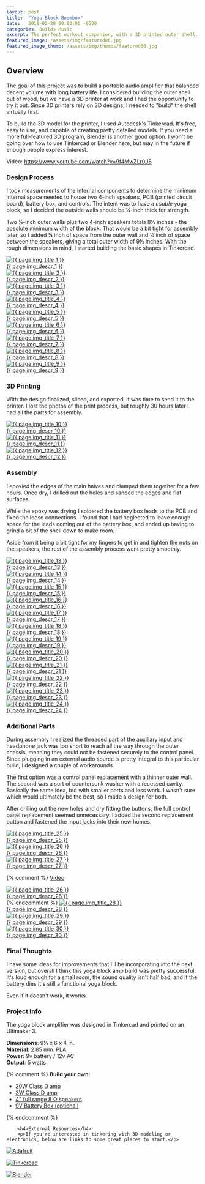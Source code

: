 ```yaml
---
layout: post
title:  "Yoga Block Boombox"
date:   2018-02-28 00:00:00 -0500
categories: Builds Music
excerpt: The perfect workout companion, with a 3D printed outer shell.
featured_image: /assets/img/featured06.jpg
featured_image_thumb: /assets/img/thumbs/featured06.jpg
---
```


<div class="row">
<div class="col-lg-8">

<h2>Overview</h2>
<p>The goal of this project was to build a portable audio amplifier that balanced decent volume with long battery life. I considered building the outer shell out of wood, but we have a 3D printer at work and I had the opportunity to try it out. Since 3D printers rely on 3D designs, I needed to "build" the shell virtually first.</p>
<p>To build the 3D model for the printer, I used Autodesk's Tinkercad. It's free, easy to use, and capable of creating pretty detailed models. If you need a more full-featured 3D program, Blender is another good option. I won't be going over how to use Tinkercad or Blender here, but may in the future if enough people express interest.</p>

Video: https://www.youtube.com/watch?v=9f4MwZLr0J8

<h3>Design Process</h3>
<p>I took measurements of the internal components to determine the minimum internal space needed to house two 4-inch speakers, PCB (printed circuit board), battery box, and controls. The intent was to have a <em>usable</em> yoga block, so I decided the outside walls should be &frac14;-inch thick for strength.</p>
<p>Two &frac14;-inch outer walls plus two 4-inch speakers totals 8&frac12; inches - the absolute minimum width of the block. That would be a bit tight for assembly later, so I added &frac14; inch of space from the outer wall and &frac12; inch of space between the speakers, giving a total outer width of  9&frac12; inches. With the rough dimensions in mind, I started building the basic shapes in Tinkercad.</p>


<div class="gallery">

<a href="{{ page.img_large_1 }}" class="glightbox1" data-glightbox="title: {{ page.img_title_1 }}; descPosition: right;">
<img src="{{ page.img_small_1 }}" alt="{{ page.img_title_1 }}">
<div class="glightbox-desc">{{ page.img_descr_1 }}</div>
</a>

<a href="{{ page.img_large_2 }}" class="glightbox1" data-glightbox="title: {{ page.img_title_2 }}; descPosition: right;">
<img src="{{ page.img_small_2 }}" alt="{{ page.img_title_2 }}">
<div class="glightbox-desc">{{ page.img_descr_2 }}</div>
</a>

<a href="{{ page.img_large_3 }}" class="glightbox1" data-glightbox="title: {{ page.img_title_3 }}; descPosition: right;">
<img src="{{ page.img_small_3 }}" alt="{{ page.img_title_3 }}">
<div class="glightbox-desc">{{ page.img_descr_3 }}</div>
</a>

<a href="{{ page.img_large_4 }}" class="glightbox1" data-glightbox="title: {{ page.img_title_4 }}; descPosition: right;">
<img src="{{ page.img_small_4 }}" alt="{{ page.img_title_4 }}">
<div class="glightbox-desc">{{ page.img_descr_4 }}</div>
</a>

<a href="{{ page.img_large_5 }}" class="glightbox1" data-glightbox="title: {{ page.img_title_5 }}; descPosition: right;">
<img src="{{ page.img_small_5 }}" alt="{{ page.img_title_5 }}">
<div class="glightbox-desc">{{ page.img_descr_5 }}</div>
</a>

<a href="{{ page.img_large_6 }}" class="glightbox1" data-glightbox="title: {{ page.img_title_6 }}; descPosition: right;">
<img src="{{ page.img_small_6 }}" alt="{{ page.img_title_6 }}">
<div class="glightbox-desc">{{ page.img_descr_6 }}</div>
</a>

<a href="{{ page.img_large_7 }}" class="glightbox1" data-glightbox="title: {{ page.img_title_7 }}; descPosition: right;">
<img src="{{ page.img_small_7 }}" alt="{{ page.img_title_7 }}">
<div class="glightbox-desc">{{ page.img_descr_7 }}</div>
</a>

<a href="{{ page.img_large_8 }}" class="glightbox1" data-glightbox="title: {{ page.img_title_8 }}; descPosition: right;">
<img src="{{ page.img_small_8 }}" alt="{{ page.img_title_8 }}">
<div class="glightbox-desc">{{ page.img_descr_8 }}</div>
</a>

<a href="{{ page.img_large_9 }}" class="glightbox1" data-glightbox="title: {{ page.img_title_9 }}; descPosition: right;">
<img src="{{ page.img_small_9 }}" alt="{{ page.img_title_9 }}">
<div class="glightbox-desc">{{ page.img_descr_9 }}</div>
</a>

</div>

<h3>3D Printing</h3>
<p>With the design finalized, sliced, and exported, it was time to send it to the printer. I lost the photos of the print process, but roughly 30 hours later I had all the parts for assembly. </p>

<div class="gallery">

<a href="{{ page.img_large_10 }}" class="glightbox1" data-glightbox="title: {{ page.img_title_10 }}; descPosition: right;">
<img src="{{ page.img_small_10 }}" alt="{{ page.img_title_10 }}">
<div class="glightbox-desc">{{ page.img_descr_10 }}</div>
</a>

<a href="{{ page.img_large_11 }}" class="glightbox1" data-glightbox="title: {{ page.img_title_11 }}; descPosition: right;">
<img src="{{ page.img_small_11 }}" alt="{{ page.img_title_11 }}">
<div class="glightbox-desc">{{ page.img_descr_11 }}</div>
</a>

<a href="{{ page.img_large_12 }}" class="glightbox1" data-glightbox="title: {{ page.img_title_12 }}; descPosition: right;">
<img src="{{ page.img_small_12 }}" alt="{{ page.img_title_12 }}">
<div class="glightbox-desc">{{ page.img_descr_12 }}</div>
</a>

</div>

<h3>Assembly</h3>
<p>I epoxied the edges of the main halves and clamped them together for a few hours. Once dry, I drilled out the holes and sanded the edges and flat surfaces.</p>
<p>While the epoxy was drying I soldered the battery box leads to the PCB and fixed the loose connections. I found that I had neglected to leave enough space for the leads coming out of the battery box, and ended up having to grind a bit of the shell down to make room.</p>
<p>Aside from it being a bit tight for my fingers to get in and tighten the nuts on the speakers, the rest of the assembly process went pretty smoothly.</p>

<div class="gallery">

<a href="{{ page.img_large_13 }}" class="glightbox1" data-glightbox="title: {{ page.img_title_13 }}; descPosition: right;">
<img src="{{ page.img_small_13 }}" alt="{{ page.img_title_13 }}">
<div class="glightbox-desc">{{ page.img_descr_13 }}</div>
</a>

<a href="{{ page.img_large_14 }}" class="glightbox1" data-glightbox="title: {{ page.img_title_14 }}; descPosition: right;">
<img src="{{ page.img_small_14 }}" alt="{{ page.img_title_14 }}">
<div class="glightbox-desc">{{ page.img_descr_14 }}</div>
</a>

<a href="{{ page.img_large_15 }}" class="glightbox1" data-glightbox="title: {{ page.img_title_15 }}; descPosition: right;">
<img src="{{ page.img_small_15 }}" alt="{{ page.img_title_15 }}">
<div class="glightbox-desc">{{ page.img_descr_15 }}</div>
</a>

<a href="{{ page.img_large_16 }}" class="glightbox1" data-glightbox="title: {{ page.img_title_16 }}; descPosition: right;">
<img src="{{ page.img_small_16 }}" alt="{{ page.img_title_16 }}">
<div class="glightbox-desc">{{ page.img_descr_16 }}</div>
</a>

<a href="{{ page.img_large_17 }}" class="glightbox1" data-glightbox="title: {{ page.img_title_17 }}; descPosition: right;">
<img src="{{ page.img_small_17 }}" alt="{{ page.img_title_17 }}">
<div class="glightbox-desc">{{ page.img_descr_17 }}</div>
</a>

<a href="{{ page.img_large_18 }}" class="glightbox1" data-glightbox="title: {{ page.img_title_18 }}; descPosition: right;">
<img src="{{ page.img_small_18 }}" alt="{{ page.img_title_18 }}">
<div class="glightbox-desc">{{ page.img_descr_18 }}</div>
</a>

<a href="{{ page.img_large_19 }}" class="glightbox1" data-glightbox="title: {{ page.img_title_19 }}; descPosition: right;">
<img src="{{ page.img_small_19 }}" alt="{{ page.img_title_19 }}">
<div class="glightbox-desc">{{ page.img_descr_19 }}</div>
</a>

<a href="{{ page.img_large_20 }}" class="glightbox1" data-glightbox="title: {{ page.img_title_20 }}; descPosition: right;">
<img src="{{ page.img_small_20 }}" alt="{{ page.img_title_20 }}">
<div class="glightbox-desc">{{ page.img_descr_20 }}</div>
</a>

<a href="{{ page.img_large_21 }}" class="glightbox1" data-glightbox="title: {{ page.img_title_21 }}; descPosition: right;">
<img src="{{ page.img_small_21 }}" alt="{{ page.img_title_21 }}">
<div class="glightbox-desc">{{ page.img_descr_21 }}</div>
</a>

<a href="{{ page.img_large_22 }}" class="glightbox1" data-glightbox="title: {{ page.img_title_22 }}; descPosition: right;">
<img src="{{ page.img_small_22 }}" alt="{{ page.img_title_22 }}">
<div class="glightbox-desc">{{ page.img_descr_22 }}</div>
</a>

<a href="{{ page.img_large_23 }}" class="glightbox1" data-glightbox="title: {{ page.img_title_23 }}; descPosition: right;">
<img src="{{ page.img_small_23 }}" alt="{{ page.img_title_23 }}">
<div class="glightbox-desc">{{ page.img_descr_23 }}</div>
</a>

<a href="{{ page.img_large_24 }}" class="glightbox1" data-glightbox="title: {{ page.img_title_24 }}; descPosition: right;">
<img src="{{ page.img_small_24 }}" alt="{{ page.img_title_24 }}">
<div class="glightbox-desc">{{ page.img_descr_24 }}</div>
</a>
</div>


<h3>Additional Parts</h3>
<p>During assembly I realized the threaded part of the auxiliary input and headphone jack was too short to reach all the way through the outer chassis, meaning they could not be fastened securely to the control panel. Since plugging in an external audio source is pretty integral to this particular build, I designed a couple of workarounds.</p>
<p>The first option was a control panel replacement with a thinner outer wall. The second was a sort of countersunk washer with a recessed cavity. Basically the same idea, but with smaller parts and less work. I wasn't sure which would ultimately be the best, so I made a design for both.</p>
<p>After drilling out the new holes and dry fitting the buttons, the full control panel replacement seemed unnecessary. I added the second replacement button and fastened the input jacks into their new homes.</p>

<div class="gallery">

<a href="{{ page.img_large_25 }}" class="glightbox1" data-glightbox="title: {{ page.img_title_25 }}; descPosition: right;">
<img src="{{ page.img_small_25 }}" alt="{{ page.img_title_25 }}">
<div class="glightbox-desc">{{ page.img_descr_25 }}</div>
</a>

<a href="{{ page.img_large_26 }}" class="glightbox1" data-glightbox="title: {{ page.img_title_26 }}; descPosition: right;">
<img src="{{ page.img_small_26 }}" alt="{{ page.img_title_26 }}">
<div class="glightbox-desc">{{ page.img_descr_26 }}</div>
</a>

<a href="{{ page.img_large_27 }}" class="glightbox1" data-glightbox="title: {{ page.img_title_27 }}; descPosition: right;">
<img src="{{ page.img_small_27 }}" alt="{{ page.img_title_27 }}">
<div class="glightbox-desc">{{ page.img_descr_27 }}</div>
</a>

{% comment %}
<a href="https://www.youtube.com/watch?v=G4kaDizs17k" class="glightbox1">Video</a>
<!-- img_large_27: https://www.youtube.com/watch?v=G4kaDizs17k -->
<a href="https://www.youtube.com/watch?v=G4kaDizs17k" class="glightbox1">
<img src="{{ page.img_small_26 }}" alt="{{ page.img_title_26 }}">
<div class="glightbox-desc">{{ page.img_descr_26 }}</div>
</a>
{% endcomment %}

<a href="{{ page.img_large_28 }}" class="glightbox1" data-glightbox="title: {{ page.img_title_28 }}; descPosition: right;">
<img src="{{ page.img_small_28 }}" alt="{{ page.img_title_28 }}">
<div class="glightbox-desc">{{ page.img_descr_28 }}</div>
</a>

<a href="{{ page.img_large_29 }}" class="glightbox1" data-glightbox="title: {{ page.img_title_29 }}; descPosition: right;">
<img src="{{ page.img_small_29 }}" alt="{{ page.img_title_29 }}">
<div class="glightbox-desc">{{ page.img_descr_29 }}</div>
</a>

<a href="{{ page.img_large_30 }}" class="glightbox1" data-glightbox="title: {{ page.img_title_30 }}; descPosition: right;">
<img src="{{ page.img_small_30 }}" alt="{{ page.img_title_30 }}">
<div class="glightbox-desc">{{ page.img_descr_30 }}</div>
</a>

</div>

<h3>Final Thoughts</h3>
<p>I have some ideas for improvements that I'll be incorporating into the next version, but overall I think this yoga block amp build was pretty successful. It's loud enough for a small room, the sound quality isn't half bad, and if the battery dies it's still a functional yoga block.</p>
<p>Even if it doesn't work, it works.</p>

</div>

<div class="col-lg-4">
	<div class="sidebar-block">
		<h3>Project Info</h3>
		<p>The yoga block amplifier was designed in Tinkercad and printed on an Ultimaker 3.</p>
		<p>
			<strong>Dimensions</strong>: 9&frac12; x 6 x 4 in. <br>
			<strong>Material</strong>: 2.85 mm. PLA <br>
			<strong>Power</strong>: 9v battery / 12v AC<br>
			<strong>Output</strong>: 5 watts
		</p>

{% comment %}
		<span><strong>Build your own:</strong></span>
		<ul>
			<li><a href="{{ page.product_amp_1 }}" target="_blank">20W Class D amp</a></li>
			<li><a href="{{ page.product_amplifier }}" target="_blank">3W Class D amp</a></li>
			<li><a href="{{ page.product_speakers }}" target="_blank">4" full range 8 &#x2126; speakers</a></li>
			<li><a href="{{ page.product_battery_box }}" target="_blank">9V Battery Box (optional)</a></li>
		</ul>
{% endcomment %}

		<h4>External Resources</h4>
		<p>If you're interested in tinkering with 3D modeling or electronics, below are links to some great places to start.</p>

<div class="row">
<div class="col-sm-4 col-lg-12">
<p><a href="https://www.adafruit.com/category/526" target="_blank"><img src="{{ page.img_logo_1 }}" alt="Adafruit"></a></p>
</div>
<div class="col-sm-4 col-lg-12">
<p><a href="https://www.tinkercad.com/" target="_blank">
<img src="{{ page.img_logo_2 }}" alt="Tinkercad">
</a></p>
</div>
<div class="col-sm-4 col-lg-12">
<p><a href="https://www.blender.org/" target="_blank">
<img src="{{ page.img_logo_3 }}" alt="Blender">
</a></p>
</div>
</div>

</div>
</div>

</div>





